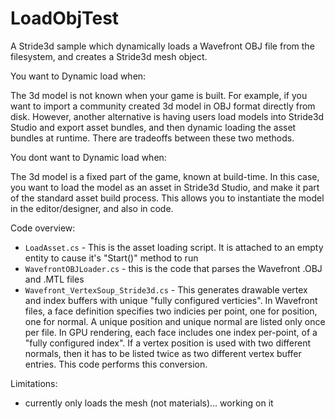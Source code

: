 # LoadObjTest

A Stride3d sample which dynamically loads a Wavefront OBJ file from the filesystem, and creates a Stride3d mesh object.

You want to Dynamic load when:

The 3d model is not known when your game is built. For example, if you want to import a community created 3d model in OBJ format directly from disk. However, another alternative is having users load models into Stride3d Studio and export asset bundles, and then dynamic loading the asset bundles at runtime. There are tradeoffs between these two methods.

You dont want to Dynamic load when:

The 3d model is a fixed part of the game, known at build-time. In this case, you want to load the model as an asset in Stride3d Studio, and make it part of the standard asset build process. This allows you to instantiate the model in the editor/designer, and also in code.

Code overview:

* `LoadAsset.cs` - This is the asset loading script. It is attached to an empty entity to cause it's "Start()" method to run
* `WavefrontOBJLoader.cs` - this is the code that parses the Wavefront .OBJ and .MTL files
* `Wavefront_VertexSoup_Stride3d.cs` - This generates drawable vertex and index buffers with unique "fully configured verticies". In Wavefront files, a face definition specifies two indicies per point, one for position, one for normal. A unique position and unique normal are listed only once per file. In GPU rendering, each face includes one index per-point, of a "fully configured index". If a vertex position is used with two different normals, then it has to be listed twice as two different vertex buffer entries. This code performs this conversion.

Limitations:

- currently only loads the mesh (not materials)... working on it
